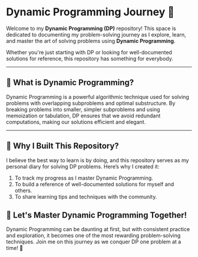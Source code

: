 # Dynamic Programming Journey 🚀

Welcome to my **Dynamic Programming (DP)** repository! This space is dedicated to documenting my problem-solving journey as I explore, learn, and master the art of solving problems using **Dynamic Programming**. 

Whether you're just starting with DP or looking for well-documented solutions for reference, this repository has something for everybody.

---

## 🧠 What is Dynamic Programming?
Dynamic Programming is a powerful algorithmic technique used for solving problems with overlapping subproblems and optimal substructure. By breaking problems into smaller, simpler subproblems and using memoization or tabulation, DP ensures that we avoid redundant computations, making our solutions efficient and elegant.

---

## 🌱 Why I Built This Repository?

I believe the best way to learn is by doing, and this repository serves as my personal diary for solving DP problems. Here’s why I created it:
1. To track my progress as I master Dynamic Programming.
2. To build a reference of well-documented solutions for myself and others.
3. To share learning tips and techniques with the community.

## 🚀 Let's Master Dynamic Programming Together!

Dynamic Programming can be daunting at first, but with consistent practice and exploration, it becomes one of the most rewarding problem-solving techniques. Join me on this journey as we conquer DP one problem at a time! 🎉
